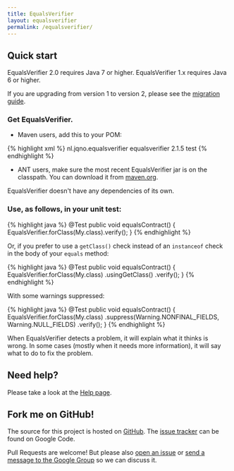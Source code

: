 ```yaml
---
title: EqualsVerifier
layout: equalsverifier
permalink: /equalsverifier/
---
```

Quick start
-----------
EqualsVerifier 2.0 requires Java 7 or higher. EqualsVerifier 1.x requires Java 6 or higher.

If you are upgrading from version 1 to version 2, please see the [migration guide](/equalsverifier/migration1to2).

### Get EqualsVerifier.
* Maven users, add this to your POM:

{% highlight xml %}
<dependency>
    <groupId>nl.jqno.equalsverifier</groupId>
    <artifactId>equalsverifier</artifactId>
    <version>2.1.5</version>
    <scope>test</scope>
</dependency>
{% endhighlight %}

* ANT users, make sure the most recent EqualsVerifier jar is on the classpath. You can download it from [maven.org](http://search.maven.org/#search&#124;gav&#124;1&#124;g%3A%22nl.jqno.equalsverifier%22%20AND%20a%3A%22equalsverifier%22).

EqualsVerifier doesn't have any dependencies of its own.

### Use, as follows, in your unit test:
{% highlight java %}
@Test
public void equalsContract() {
    EqualsVerifier.forClass(My.class).verify();
}
{% endhighlight %}

Or, if you prefer to use a `getClass()` check instead of an `instanceof` check in the body of your `equals` method:

{% highlight java %}
@Test
public void equalsContract() {
    EqualsVerifier.forClass(My.class)
            .usingGetClass()
            .verify();
}
{% endhighlight %}

With some warnings suppressed:

{% highlight java %}
@Test
public void equalsContract() {
    EqualsVerifier.forClass(My.class)
            .suppress(Warning.NONFINAL_FIELDS, Warning.NULL_FIELDS)
            .verify();
}
{% endhighlight %}

When EqualsVerifier detects a problem, it will explain what it thinks is wrong. In some cases (mostly when it needs more information), it will say what to do to fix the problem.


Need help?
----------
Please take a look at the [Help page](/equalsverifier/help).


Fork me on GitHub!
------------------
The source for this project is hosted on [GitHub](https://github.com/jqno/equalsverifier). The [issue tracker](https://code.google.com/p/equalsverifier/issues/list) can be found on Google Code.

Pull Requests are welcome! But please also [open an issue](https://github.com/jqno/equalsverifier/issues) or [send a message to the Google Group](https://groups.google.com/forum/?fromgroups#!forum/equalsverifier) so we can discuss it.
